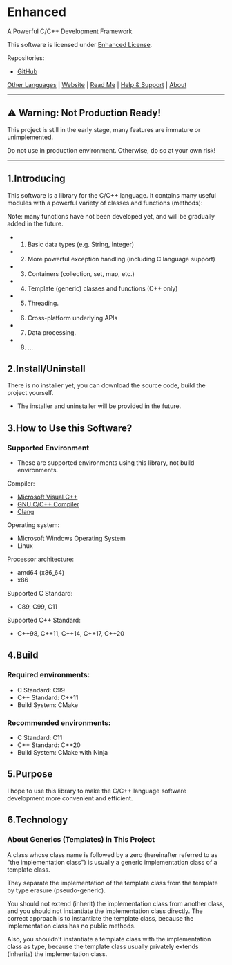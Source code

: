 # Enhanced

A Powerful C/C++ Development Framework

This software is licensed under [Enhanced License](licenses/LICENSE).

Repositories:
- [GitHub](http://github.com/LiuBaihao-Hello/Enhanced)

[Other Languages](docs/ReadMe.Languages.md) | [Website](http://liubaihao-hello.github.io/enhanced-website) | [Read Me](ReadMe.md) | [Help & Support](docs/en-US/Help-Support.md) | [About](docs/en-US/About.md)

---

## ⚠ Warning: Not Production Ready!
This project is still in the early stage, many features are immature or unimplemented.

Do not use in production environment. Otherwise, do so at your own risk!

---

## 1.Introducing
This software is a library for the C/C++ language.
It contains many useful modules with a powerful variety of classes and functions (methods):

Note: many functions have not been developed yet, and will be gradually added in the future.

- 1. Basic data types (e.g. String, Integer)
- 2. More powerful exception handling (including C language support)
- 3. Containers (collection, set, map, etc.)
- 4. Template (generic) classes and functions (C++ only)
- 5. Threading.
- 6. Cross-platform underlying APIs
- 7. Data processing.
- 8. ...

## 2.Install/Uninstall
There is no installer yet, you can download the source code, build the project yourself.
* The installer and uninstaller will be provided in the future.

## 3.How to Use this Software?

### Supported Environment

* These are supported environments using this library, not build environments.

Compiler:
- [Microsoft Visual C++](http://visualstudio.microsoft.com/vs/features/cplusplus/)
- [GNU C/C++ Compiler](http://gcc.gnu.org/)
- [Clang](http://clang.llvm.org/)

Operating system:
- Microsoft Windows Operating System
- Linux

Processor architecture:
- amd64 (x86_64)
- x86

Supported C Standard:
- C89, C99, C11

Supported C++ Standard:
- C++98, C++11, C++14, C++17, C++20

## 4.Build

### Required environments:
- C Standard: C99
- C++ Standard: C++11
- Build System: CMake

### Recommended environments:
- C Standard: C11
- C++ Standard: C++20
- Build System: CMake with Ninja

## 5.Purpose

I hope to use this library to make the C/C++ language software development more convenient and efficient.

## 6.Technology

### About Generics (Templates) in This Project
A class whose class name is followed by a zero (hereinafter referred to as "the implementation class") is usually a generic implementation class of a template class.

They separate the implementation of the template class from the template by type erasure (pseudo-generic).

You should not extend (inherit) the implementation class from another class, and you should not instantiate the implementation class directly.
The correct approach is to instantiate the template class, because the implementation class has no public methods.

Also, you shouldn't instantiate a template class with the implementation class as type, because the template class usually privately extends (inherits) the implementation class.

